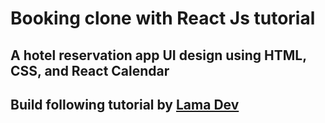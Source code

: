 # Booking clone with React Js tutorial

## A hotel reservation app UI design using HTML, CSS, and React Calendar

## Build following tutorial by [Lama Dev](https://www.youtube.com/watch?v=RkWpJ4XUHuw)
